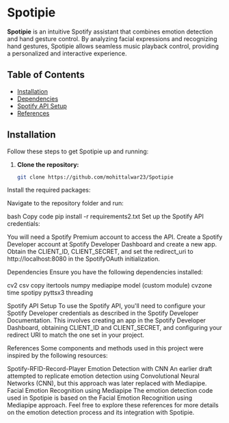 # Spotipie

**Spotipie** is an intuitive Spotify assistant that combines emotion detection and hand gesture control. By analyzing facial expressions and recognizing hand gestures, Spotipie allows seamless music playback control, providing a personalized and interactive experience.

## Table of Contents
- [Installation](#installation)
- [Dependencies](#dependencies)
- [Spotify API Setup](#spotify-api-setup)
- [References](#references)

## Installation

Follow these steps to get Spotipie up and running:

1. **Clone the repository:**

   ```bash
   git clone https://github.com/mohittalwar23/Spotipie
Install the required packages:

Navigate to the repository folder and run:

bash
Copy code
pip install -r requirements2.txt
Set up the Spotify API credentials:

You will need a Spotify Premium account to access the API.
Create a Spotify Developer account at Spotify Developer Dashboard and create a new app.
Obtain the CLIENT_ID, CLIENT_SECRET, and set the redirect_uri to http://localhost:8080 in the SpotifyOAuth initialization.

Dependencies
Ensure you have the following dependencies installed:

cv2
csv
copy
itertools
numpy
mediapipe
model (custom module)
cvzone
time
spotipy
pyttsx3
threading

Spotify API Setup
To use the Spotify API, you'll need to configure your Spotify Developer credentials as described in the Spotify Developer Documentation. This involves creating an app in the Spotify Developer Dashboard, obtaining CLIENT_ID and CLIENT_SECRET, and configuring your redirect URI to match the one set in your project.

References
Some components and methods used in this project were inspired by the following resources:

Spotify-RFID-Record-Player
Emotion Detection with CNN
An earlier draft attempted to replicate emotion detection using Convolutional Neural Networks (CNN), but this approach was later replaced with Mediapipe.
Facial Emotion Recognition using Mediapipe
The emotion detection code used in Spotipie is based on the Facial Emotion Recognition using Mediapipe approach.
Feel free to explore these references for more details on the emotion detection process and its integration with Spotipie.
